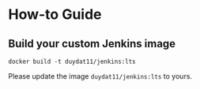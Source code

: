 # How-to Guide

## Build your custom Jenkins image

```shell
docker build -t duydat11/jenkins:lts
```
Please update the image `duydat11/jenkins:lts` to yours. 

